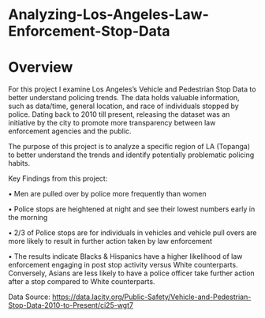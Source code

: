 # Analyzing-Los-Angeles-Law-Enforcement-Stop-Data

# Overview

For this project I examine Los Angeles’s Vehicle and Pedestrian Stop Data to better understand policing trends. The data holds valuable information, such as data/time, general location, and race of individuals stopped by police. Dating back to 2010 till present, releasing the dataset was an initiative by the city to promote more transparency between law enforcement agencies and the public. 

The purpose of this project is to analyze a specific region of LA (Topanga) to better understand the trends and identify potentially problematic policing habits. 

Key Findings from this project:

•	Men are pulled over by police more frequently than women

•	Police stops are heightened at night and see their lowest numbers early in the morning

•	2/3 of Police stops are for individuals in vehicles and vehicle pull overs are more likely to result in further action taken by law enforcement

•	The results indicate Blacks & Hispanics have a higher likelihood of law enforcement engaging in post stop activity versus White counterparts. Conversely, Asians are less likely to have a police officer take further action after a stop compared to White counterparts.

Data Source: https://data.lacity.org/Public-Safety/Vehicle-and-Pedestrian-Stop-Data-2010-to-Present/ci25-wgt7
